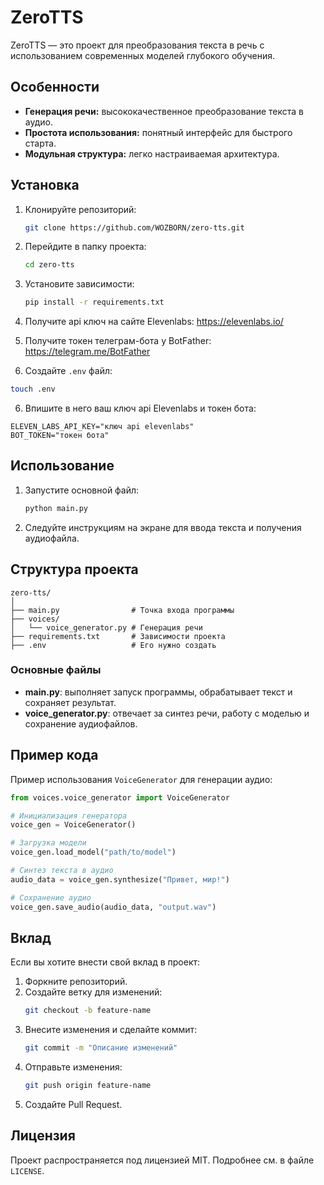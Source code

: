 # ZeroTTS

ZeroTTS — это проект для преобразования текста в речь с использованием современных моделей глубокого обучения.

## Особенности

- **Генерация речи:** высококачественное преобразование текста в аудио.
- **Простота использования:** понятный интерфейс для быстрого старта.
- **Модульная структура:** легко настраиваемая архитектура.

## Установка

1. Клонируйте репозиторий:
   ```bash
   git clone https://github.com/WOZBORN/zero-tts.git
   ```
2. Перейдите в папку проекта:
   ```bash
   cd zero-tts
   ```
3. Установите зависимости:
   ```bash
   pip install -r requirements.txt
   ```

4. Получите api ключ на сайте Elevenlabs:
https://elevenlabs.io/

5. Получите токен телеграм-бота у BotFather:
https://telegram.me/BotFather

5. Создайте `.env` файл:
```bash
touch .env
```

6. Впишите в него ваш ключ api Elevenlabs и токен бота:
```
ELEVEN_LABS_API_KEY="ключ api elevenlabs"
BOT_TOKEN="токен бота"
```

## Использование

1. Запустите основной файл:
   ```bash
   python main.py
   ```
2. Следуйте инструкциям на экране для ввода текста и получения аудиофайла.

## Структура проекта

```plaintext
zero-tts/
│
├── main.py                # Точка входа программы
├── voices/
│   └── voice_generator.py # Генерация речи
├── requirements.txt       # Зависимости проекта
├── .env                   # Его нужно создать
```

### Основные файлы

- **main.py**: выполняет запуск программы, обрабатывает текст и сохраняет результат.
- **voice_generator.py**: отвечает за синтез речи, работу с моделью и сохранение аудиофайлов.

## Пример кода

Пример использования `VoiceGenerator` для генерации аудио:

```python
from voices.voice_generator import VoiceGenerator

# Инициализация генератора
voice_gen = VoiceGenerator()

# Загрузка модели
voice_gen.load_model("path/to/model")

# Синтез текста в аудио
audio_data = voice_gen.synthesize("Привет, мир!")

# Сохранение аудио
voice_gen.save_audio(audio_data, "output.wav")
```

## Вклад

Если вы хотите внести свой вклад в проект:

1. Форкните репозиторий.
2. Создайте ветку для изменений:
   ```bash
   git checkout -b feature-name
   ```
3. Внесите изменения и сделайте коммит:
   ```bash
   git commit -m "Описание изменений"
   ```
4. Отправьте изменения:
   ```bash
   git push origin feature-name
   ```
5. Создайте Pull Request.

## Лицензия

Проект распространяется под лицензией MIT. Подробнее см. в файле `LICENSE`.
